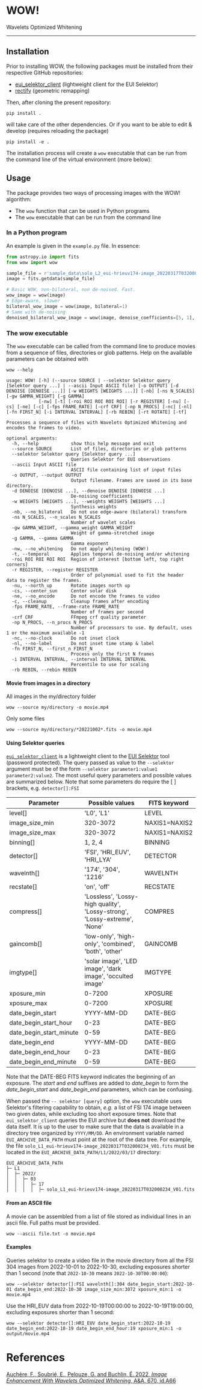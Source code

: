 # WOW!
Wavelets Optimized Whitening
___

## Installation

Prior to installing WOW, the following packages must be installed from their respective GitHub repositories: 

 * [eui_selektor_client](https://github.com/gpelouze/eui_selektor_client) (lightweight client for the EUI Selektor)
 * [rectify](https://github.com/frederic-auchere/rectify) (geometric remapping)

Then, after cloning the present repository:

```shell
pip install .
```

will take care of the other dependencies. Or if you want to be able to edit & develop (requires reloading the package)

```shell
pip install -e .
```

The installation process will create a `wow` executable that can be run from the command line of the virtual environment (more below):

## Usage

The package provides two ways of processing images with the WOW! algorithm:
* The `wow` function that can be used in Python programs
* The `wow` executable that can be run from the command line

### In a Python program

An example is given in the `example.py` file. In essence:
```python
from astropy.io import fits
from wow import wow

sample_file = r'sample_data\solo_L2_eui-hrieuv174-image_20220317T032000234_V01.fits'
image = fits.getdata(sample_file)

# Basic WOW, non-bilateral, non de-noised. Fast.
wow_image = wow(image)
# Edge-aware, slower
bilateral_wow_image = wow(image, bilateral=1) 
# Same with de-noising
denoised_bilateral_wow_image = wow(image, denoise_coefficients=[5, 1], bilateral=1)  
```

### The wow executable

The `wow` executable can be called from the command line to produce movies from a sequence of files, directories or glob patterns. Help on the available parameters can be obtained with

```shell
wow --help

usage: WOW! [-h] (--source SOURCE | --selektor Selektor query [Selektor query ...] | --ascii Input ASCII file) [-o OUTPUT] [-d DENOISE [DENOISE ...]] [-w WEIGHTS [WEIGHTS ...]] [-nb] [-ns N_SCALES] [-gw GAMMA_WEIGHT] [-g GAMMA]
            [-nw] [-t] [-roi ROI ROI ROI ROI] [-r REGISTER] [-nu] [-cs] [-ne] [-c] [-fps FRAME_RATE] [-crf CRF] [-np N_PROCS] [-nc] [-nl] [-fn FIRST_N] [-i INTERVAL INTERVAL] [-rb REBIN] [-rt ROTATE] [-tf]

Processes a sequence of files with Wavelets Optimized Whitening and encodes the frames to video.

optional arguments:
  -h, --help            show this help message and exit
  --source SOURCE       List of files, directories or glob patterns
  --selektor Selektor query [Selektor query ...]
                        Queries Selektor for EUI observations
  --ascii Input ASCII file
                        ASCII file containing list of input files
  -o OUTPUT, --output OUTPUT
                        Output filename. Frames are saved in its base directory.
  -d DENOISE [DENOISE ...], --denoise DENOISE [DENOISE ...]
                        De-noising coefficients
  -w WEIGHTS [WEIGHTS ...], --weights WEIGHTS [WEIGHTS ...]
                        Synthesis weights
  -nb, --no_bilateral   Do not use edge-aware (bilateral) transform
  -ns N_SCALES, --n_scales N_SCALES
                        Number of wavelet scales
  -gw GAMMA_WEIGHT, --gamma_weight GAMMA_WEIGHT
                        Weight of gamma-stretched image
  -g GAMMA, --gamma GAMMA
                        Gamma exponent
  -nw, --no_whitening   Do not apply whitening (WOW!)
  -t, --temporal        Applies temporal de-noising and/or whitening
  -roi ROI ROI ROI ROI  Region of interest [bottom left, top right corners]
  -r REGISTER, --register REGISTER
                        Order of polynomial used to fit the header data to register the frames.
  -nu, --north_up       Rotate images north up
  -cs, --center_sun     Center solar disk
  -ne, --no_encode      Do not encode the frames to video
  -c, --cleanup         Cleanup frames after encoding
  -fps FRAME_RATE, --frame-rate FRAME_RATE
                        Number of frames per second
  -crf CRF              FFmpeg crf quality parameter
  -np N_PROCS, --n_procs N_PROCS
                        Number of processors to use. By default, uses 1 or the maximum available -1
  -nc, --no-clock       Do not inset clock
  -nl, --no-label       Do not inset time stamp & label
  -fn FIRST_N, --first_n FIRST_N
                        Process only the first N frames
  -i INTERVAL INTERVAL, --interval INTERVAL INTERVAL
                        Percentile to use for scaling
  -rb REBIN, --rebin REBIN
```


#### Movie from images in a directory

All images in the my/directory folder
```shell
wow --source my/directory -o movie.mp4
```
Only some files
```shell
wow --source my/directory/*20221002*.fits -o movie.mp4
```



#### Using Selektor queries

[`eui_selektor_client`](https://github.com/gpelouze/eui_selektor_client) is a lightweight client to the [EUI Selektor](https://www.sidc.be/EUI/data_internal/selektor) tool (password protected). The query passed as value to the `--selektor` argument must be of the form `--selektor parameter1:value1 parameter2:value2`. The most useful query parameters and possible values are summarized below. Note that some parameters do require the [ ] brackets, e.g. `detector[]:FSI`

| Parameter               | Possible values                                                           | FITS keyword  |
|-------------------------|---------------------------------------------------------------------------|---------------|
| level[]                 | 'L0', 'L1'                                                                | LEVEL         |
| image_size_min          | 320-3072                                                                  | NAXIS1=NAXIS2 |
| image_size_max          | 320-3072                                                                  | NAXIS1=NAXIS2 |
| binning[]               | 1, 2, 4                                                                   | BINNING       |
| detector[]              | 'FSI', 'HRI_EUV', 'HRI_LYA'                                               | DETECTOR      |
| wavelnth[]              | '174', '304', '1216'                                                      | WAVELNTH      |
| recstate[]              | 'on', 'off'                                                               | RECSTATE      |
| compress[]              | 'Lossless', 'Lossy-high quality', 'Lossy-strong', 'Lossy-extreme', 'None' | COMPRES       |
| gaincomb[]              | 'low-only', 'high-only', 'combined', 'both', 'other'                      | GAINCOMB      |
| imgtype[]               | 'solar image', 'LED image', 'dark image', 'occulted image'                | IMGTYPE       |
| xposure_min             | 0-7200                                                                    | XPOSURE       |
| xposure_max             | 0-7200                                                                    | XPOSURE       |
| date_begin_start        | YYYY-MM-DD                                                                | DATE-BEG      |
| date_begin_start_hour   | 0-23                                                                      | DATE-BEG      |
| date_begin_start_minute | 0-59                                                                      | DATE-BEG      |
| date_begin_end          | YYYY-MM-DD                                                                | DATE-BEG      |
| date_begin_end_hour     | 0-23                                                                      | DATE-BEG      |
| date_begin_end_minute   | 0-59                                                                      | DATE-BEG      |

Note that the DATE-BEG FITS keyword indicates the beginning of an exposure. The *start* and *end* suffixes are added to *date_begin* to form the *date_begin_start* and *date_begin_end* parameters, which can be confusing. 

When passed the `-- selektor [query]` option, the `wow` executable uses Selektor's filtering capability to obtain, *e.g.* a list of FSI 174 image between two given dates, while excluding too short exposure times. Note that `eui_selektor_client` queries the EUI archive but **does not** download the data itself. It is up to the user to make sure that the data is available in a directory tree organized by `YYYY/MM/DD`. An environment variable named `EUI_ARCHIVE_DATA_PATH` must point at the root of the data tree. For example, the file `solo_L1_eui-hrieuv174-image_20220317T032000234_V01.fits` must be located in the `EUI_ARCHIVE_DATA_PATH/L1/2022/03/17` directory:

```shell
EUI_ARCHIVE_DATA_PATH
├─ L1
│  ├─ 2022/
│  │  ├─ 03
│  │  │  ├─ 17
│  │  │  │  ├─ solo_L1_eui-hrieuv174-image_20220317T032000234_V01.fits
```

#### From an ASCII file

A movie can be assembled from a list of file stored as individual lines in an ascii file. Full paths must be provided.  

```shell
wow --ascii file.txt -o movie.mp4
```

#### Examples

Queries selektor to create a video file in the movie directory from all the FSI 304 images from 2022-10-01 to 2022-10-30, excluding exposures shorter than 1 second (note that `2022-10-30` means `2022-10-30T00:00:00`):

```shell
wow --selektor detector[]:FSI wavelnth[]:304 date_begin_start:2022-10-01 date_begin_end:2022-10-30 image_size_min:3072 xposure_min:1 -o movie.mp4
```
Use the HRI_EUV data from 2022-10-19T00:00:00 to 2022-10-19T19:00:00, excluding exposures shorter than 1 second:

```shell
wow --selektor detector[]:HRI_EUV date_begin_start:2022-10-19 date_begin_end:2022-10-19 date_begin_end_hour:19 xposure_min:1 -o output/movie.mp4
```

# References

[Auchère, F., Soubrié, E., Pelouze, G. and Buchlin, É. 2022, *Image Enhancement With Wavelets Optimized Whitening*, A&A, 670, id.A66](https://www.aanda.org/articles/aa/pdf/2023/02/aa45345-22.pdf)
